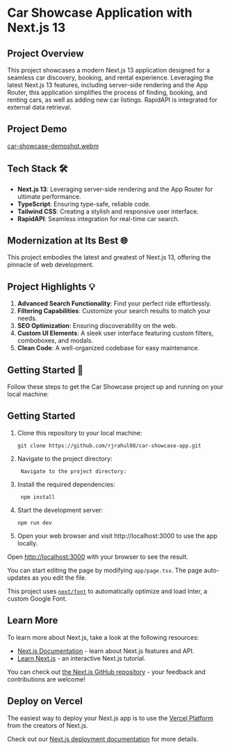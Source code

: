# Car Showcase Application with Next.js 13

## Project Overview
This project showcases a modern Next.js 13 application designed for a seamless car discovery, booking, and rental experience. Leveraging the latest Next.js 13 features, including server-side rendering and the App Router, this application simplifies the process of finding, booking, and renting cars, as well as adding new car listings. RapidAPI is integrated for external data retrieval.

## Project Demo
  [car-showcase-demoshot.webm](https://github.com/rjrahul08/car-showcase-app/assets/61372250/0cf3a216-df37-44b7-a0b3-51cf34704946)



## Tech Stack 🛠️

- **Next.js 13**: Leveraging server-side rendering and the App Router for ultimate performance.
- **TypeScript**: Ensuring type-safe, reliable code.
- **Tailwind CSS**: Creating a stylish and responsive user interface.
- **RapidAPI**: Seamless integration for real-time car search.

## Modernization at Its Best 🌐

This project embodies the latest and greatest of Next.js 13, offering the pinnacle of web development.

## Project Highlights 💡

1. **Advanced Search Functionality**: Find your perfect ride effortlessly.
2. **Filtering Capabilities**: Customize your search results to match your needs.
3. **SEO Optimization**: Ensuring discoverability on the web.
4. **Custom UI Elements**: A sleek user interface featuring custom filters, comboboxes, and modals.
5. **Clean Code**: A well-organized codebase for easy maintenance.

## Getting Started 🚀

Follow these steps to get the Car Showcase project up and running on your local machine:

## Getting Started

1. Clone this repository to your local machine:

   ```shell
   git clone https://github.com/rjrahul08/car-showcase-app.git

2. Navigate to the project directory:

        Navigate to the project directory:

3. Install the required dependencies:

        npm install
 4. Start the development server:

        npm run dev
5. Open your web browser and visit http://localhost:3000 to use the app locally.  



Open [http://localhost:3000](http://localhost:3000) with your browser to see the result.

You can start editing the page by modifying `app/page.tsx`. The page auto-updates as you edit the file.

This project uses [`next/font`](https://nextjs.org/docs/basic-features/font-optimization) to automatically optimize and load Inter, a custom Google Font.

## Learn More

To learn more about Next.js, take a look at the following resources:

- [Next.js Documentation](https://nextjs.org/docs) - learn about Next.js features and API.
- [Learn Next.js](https://nextjs.org/learn) - an interactive Next.js tutorial.

You can check out [the Next.js GitHub repository](https://github.com/vercel/next.js/) - your feedback and contributions are welcome!

## Deploy on Vercel

The easiest way to deploy your Next.js app is to use the [Vercel Platform](https://vercel.com/new?utm_medium=default-template&filter=next.js&utm_source=create-next-app&utm_campaign=create-next-app-readme) from the creators of Next.js.

Check out our [Next.js deployment documentation](https://nextjs.org/docs/deployment) for more details.
